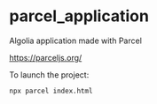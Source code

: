 # parcel_application
Algolia application made with Parcel

https://parceljs.org/

To launch the project: 
```
npx parcel index.html
```
